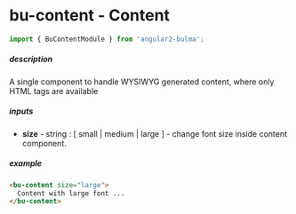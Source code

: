 # bu-content - Content

```typescript
import { BuContentModule } from 'angular2-bulma';
```

##### description
A single component to handle WYSIWYG generated content, where only HTML tags are available

##### inputs
- **size** - string : [ small | medium | large ] - change font size inside content component.

##### example
```html
<bu-content size="large">
  Content with large font ...
</bu-content>
```
